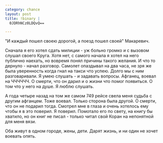 ```yaml
--- 
category: chance
layout: post
title: !binary |
  0JDRhNCz0LDQvQ==

---
```

"И каждый пошел своею дорогой, а поезд пошел своей"
Макаревич.

Сначала я его хотел сдать милиции - уж больно громко и с вызовом слушал своего Круга.
Хотя нет, с самого начала я хотел на него публично наехать, но вовремя понял причины такого желания.
И что то дернуло - начал разговор. Самолет опаздывал на два часа, не зря же была уверенность когда гнал на такси что успею.
Долго мы с ним разговаривали. Я умею слушать - и задавать вопросы. Афганец, воевал на ЧЧЧЧЧЧ.
О смерти, что он дарил и о жизни что помог появиться. О том что у него на душе. Я люблю слушать.

А года четыре назад на том же самом 749 рейсе свела меня судьба с другим афганцем. Тоже воевал. Только сторона была другой.
О смерти, что он не подарил тогда. Смотрел мне в глаза и очень хотелось ему чтобы я в это поверил. Я поверил.
Помотало его по свету, на книгу бы хватило, но он книг не писал - только читал свой Коран на непонятной для меня вязи.

Оба живут в одном городе, жены, дети. Дарят жизнь, и ни один не хочет воевать опять.
